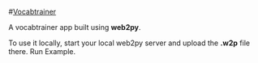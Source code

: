 #[Vocabtrainer](http://vocabtrainer.pythonanywhere.com)

A vocabtrainer app built using **web2py**.

To use it locally, start your local web2py server and upload the **.w2p** file there. Run Example.
